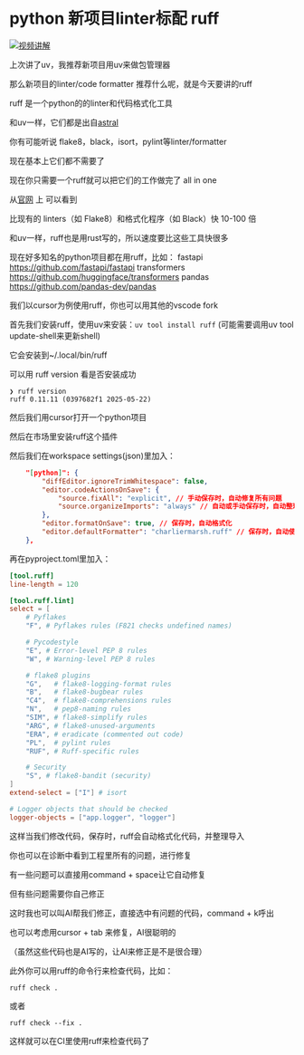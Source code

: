 # python 新项目linter标配 ruff

[![视频讲解](ruff.svg)](https://youtu.be/wH2X27dRpqE)

上次讲了uv，我推荐新项目用uv来做包管理器

那么新项目的linter/code formatter 推荐什么呢，就是今天要讲的ruff

ruff 是一个python的的linter和代码格式化工具

和uv一样，它们都是出自[astral](https://astral.sh)

你有可能听说 flake8，black，isort，pylint等linter/formatter

现在基本上它们都不需要了

现在你只需要一个ruff就可以把它们的工作做完了 all in one

从[官网](https://docs.astral.sh/ruff/) 上 可以看到

比现有的 linters（如 Flake8）和格式化程序（如 Black）快 10-100 倍

和uv一样，ruff也是用rust写的，所以速度要比这些工具快很多

现在好多知名的python项目都在用ruff，比如：
fastapi https://github.com/fastapi/fastapi
transformers https://github.com/huggingface/transformers
pandas https://github.com/pandas-dev/pandas

我们以cursor为例使用ruff，你也可以用其他的vscode fork

首先我们安装ruff，使用uv来安装：`uv tool install ruff` (可能需要调用uv tool update-shell来更新shell)

它会安装到~/.local/bin/ruff

可以用 ruff version 看是否安装成功
```
❯ ruff version
ruff 0.11.11 (0397682f1 2025-05-22)
```

然后我们用cursor打开一个python项目

然后在市场里安装ruff这个插件

然后我们在workspace settings(json)里加入：

```json
    "[python]": {
        "diffEditor.ignoreTrimWhitespace": false,
        "editor.codeActionsOnSave": {
            "source.fixAll": "explicit", // 手动保存时，自动修复所有问题
            "source.organizeImports": "always" // 自动或手动保存时，自动整理导入
        },
        "editor.formatOnSave": true, // 保存时，自动格式化
        "editor.defaultFormatter": "charliermarsh.ruff" // 保存时，自动使用ruff格式化
    },
```

再在pyproject.toml里加入：
```toml
[tool.ruff]
line-length = 120

[tool.ruff.lint]
select = [
    # Pyflakes
    "F", # Pyflakes rules (F821 checks undefined names)

    # Pycodestyle
    "E", # Error-level PEP 8 rules
    "W", # Warning-level PEP 8 rules

    # flake8 plugins
    "G",   # flake8-logging-format rules
    "B",   # flake8-bugbear rules
    "C4",  # flake8-comprehensions rules
    "N",   # pep8-naming rules
    "SIM", # flake8-simplify rules
    "ARG", # flake8-unused-arguments
    "ERA", # eradicate (commented out code)
    "PL",  # pylint rules
    "RUF", # Ruff-specific rules

    # Security
    "S", # flake8-bandit (security)
]
extend-select = ["I"] # isort

# Logger objects that should be checked
logger-objects = ["app.logger", "logger"]
```

这样当我们修改代码，保存时，ruff会自动格式化代码，并整理导入

你也可以在诊断中看到工程里所有的问题，进行修复

有一些问题可以直接用command + space让它自动修复

但有些问题需要你自己修正

这时我也可以叫AI帮我们修正，直接选中有问题的代码，command + k呼出

也可以考虑用cursor + tab 来修复，AI很聪明的

（虽然这些代码也是AI写的，让AI来修正是不是很合理）

此外你可以用ruff的命令行来检查代码，比如：
```
ruff check .
```

或者
```
ruff check --fix .
```

这样就可以在CI里使用ruff来检查代码了
